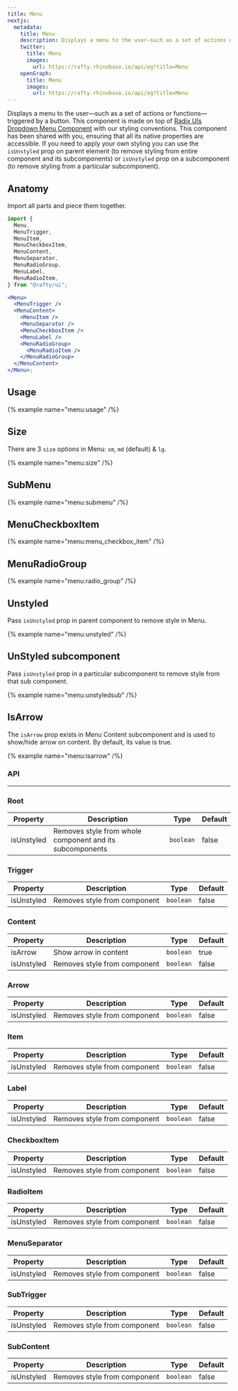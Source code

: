 ```yaml
---
title: Menu
nextjs:
  metadata:
    title: Menu
    description: Displays a menu to the user—such as a set of actions or functions—triggered by a button.
    twitter:
      title: Menu
      images:
        url: https://rafty.rhinobase.io/api/og?title=Menu
    openGraph:
      title: Menu
      images:
        url: https://rafty.rhinobase.io/api/og?title=Menu
---
```


Displays a menu to the user—such as a set of actions or functions—triggered by a button. This component is made on top of [Radix UIs Dropdown Menu Component](https://www.radix-ui.com/primitives/docs/components/dropdown-menu) with our styling conventions. This component has been shared with you, ensuring that all its native properties are accessible. If you need to apply your own styling you can use the `isUnstyled` prop on parent element (to remove styling from entire component and its subcomponents) or `isUnstyled` prop on a subcomponent (to remove styling from a particular subcomponent).

## Anatomy

Import all parts and piece them together.

```jsx
import {
  Menu,
  MenuTrigger,
  MenuItem,
  MenuCheckboxItem,
  MenuContent,
  MenuSeparator,
  MenuRadioGroup,
  MenuLabel,
  MenuRadioItem,
} from "@rafty/ui";

<Menu>
  <MenuTrigger />
  <MenuContent>
    <MenuItem />
    <MenuSeparator />
    <MenuCheckboxItem />
    <MenuLabel />
    <MenuRadioGroup>
      <MenuRadioItem />
    </MenuRadioGroup>
  </MenuContent>
</Menu>;
```

## Usage

{% example name="menu:usage" /%}

## Size

There are 3 `size` options in Menu: `sm`, `md` (default) & `lg`.

{% example name="menu:size" /%}

## SubMenu

{% example name="menu:submenu" /%}

## MenuCheckboxItem

{% example name="menu:menu_checkbox_item" /%}

## MenuRadioGroup

{% example name="menu:radio_group" /%}

## Unstyled

Pass `isUnstyled` prop in parent component to remove style in Menu.

{% example name="menu:unstyled" /%}

## UnStyled subcomponent

Pass `isUnstyled` prop in a particular subcomponent to remove style from that sub component.

{% example name="menu:unstyledsub" /%}

## IsArrow

The `isArrow` prop exists in Menu Content subcomponent and is used to show/hide arrow on content. By default, its value is true.

{% example name="menu:isarrow" /%}

### API

---

### Root

| Property   | Description                                              | Type      | Default |
| ---------- | -------------------------------------------------------- | --------- | ------- |
| isUnstyled | Removes style from whole component and its subcomponents | `boolean` | false   |

### Trigger

| Property   | Description                  | Type      | Default |
| ---------- | ---------------------------- | --------- | ------- |
| isUnstyled | Removes style from component | `boolean` | false   |

### Content

| Property   | Description                  | Type      | Default |
| ---------- | ---------------------------- | --------- | ------- |
| isArrow    | Show arrow in content        | `boolean` | true    |
| isUnstyled | Removes style from component | `boolean` | false   |

### Arrow

| Property   | Description                  | Type      | Default |
| ---------- | ---------------------------- | --------- | ------- |
| isUnstyled | Removes style from component | `boolean` | false   |

### Item

| Property   | Description                  | Type      | Default |
| ---------- | ---------------------------- | --------- | ------- |
| isUnstyled | Removes style from component | `boolean` | false   |

### Label

| Property   | Description                  | Type      | Default |
| ---------- | ---------------------------- | --------- | ------- |
| isUnstyled | Removes style from component | `boolean` | false   |

### CheckboxItem

| Property   | Description                  | Type      | Default |
| ---------- | ---------------------------- | --------- | ------- |
| isUnstyled | Removes style from component | `boolean` | false   |

### RadioItem

| Property   | Description                  | Type      | Default |
| ---------- | ---------------------------- | --------- | ------- |
| isUnstyled | Removes style from component | `boolean` | false   |

### MenuSeparator

| Property   | Description                  | Type      | Default |
| ---------- | ---------------------------- | --------- | ------- |
| isUnstyled | Removes style from component | `boolean` | false   |

### SubTrigger

| Property   | Description                  | Type      | Default |
| ---------- | ---------------------------- | --------- | ------- |
| isUnstyled | Removes style from component | `boolean` | false   |

### SubContent

| Property   | Description                  | Type      | Default |
| ---------- | ---------------------------- | --------- | ------- |
| isUnstyled | Removes style from component | `boolean` | false   |
